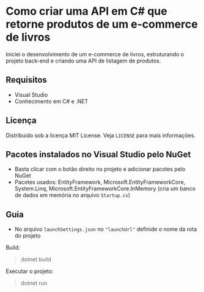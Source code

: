 # Como criar uma API em C# que retorne produtos de um e-commerce de livros
Iniciei o desenvolvimento de um e-commerce de livros, estruturando o projeto back-end e criando uma API de listagem de produtos.

## Requisitos
- Visual Studio
- Conhecimento em C# e .NET

## Licença
Distribuido sob a licença MIT License. Veja `LICENSE` para mais informações.

## Pacotes instalados no Visual Studio pelo NuGet 
- Basta clicar com o botão direito no projeto e adicionar pacotes pelo NuGet
- Pacotes usados: EntityFramework, Microsoft.EntityFrameworkCore, System.Linq, Microsoft.EntityFrameworkCore.InMemory (cria um banco de dados em memória no arquivo `Startup.cs`)

## Guia
- No arquivo `launchSettings.json` no `"launchUrl"` definide o nome da rota do projeto

Build:
>dotnet build

Executar o projeto:
>dotnet run
